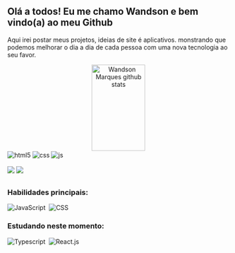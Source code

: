 ## Olá a todos! Eu me chamo Wandson e bem vindo(a) ao meu Github
Aqui irei postar meus projetos, ideias de site é aplicativos. 
monstrando que podemos melhorar o dia a dia de cada pessoa com uma nova tecnologia ao seu favor.


<div align="center">  
  <img width="49%" height="195px" src="https://github-readme-stats.vercel.app/api?username=wanddmarques&show_icons=true&count_private=true&hide_border=true&title_color=fffffficon_color=ff91a4&text_color=c9d1d9&bg_color=0d1117" alt="Wandson Marques github stats" /> 
</div>

<div style="display: inline_block">
<img align="center" alt="html5" src="https://img.shields.io/badge/HTML5-E34F26?style=for-the-badge&logo=html5&logoColor=white" />
<img align="center" alt="css" src="https://img.shields.io/badge/CSS3-1572B6?style=for-the-badge&logo=css3&logoColor=white" />
<img align="center" alt="js" src="https://img.shields.io/badge/JavaScript-F7DF1E?style=for-the-badge&logo=javascript&logoColor=black" />
</div><br/>
 
 
<div> 
<a href = "mailto:wandsonmarques01@gmail.com"><img src="https://img.shields.io/badge/-Gmail-%23333?style=for-the-badge&logo=gmail&logoColor=white" target="_blank"></a>
<a href="https://www.linkedin.com/in/wandson-jos%C3%A9-marques-ba0b44247/" target="_blank"><img src="https://img.shields.io/badge/-LinkedIn-%230077B5?style=for-the-badge&logo=linkedin&logoColor=white" target="_blank"></a> 

##

### Habilidades principais:
![JavaScript](https://img.shields.io/badge/-JavaScript-0D1117?style=for-the-badge&logo=javascript&labelColor=0D1117)&nbsp;
![CSS](https://img.shields.io/badge/-CSS-0D1117?style=for-the-badge&logo=CSS3&logoColor=1572B6&labelColor=0D1117)&nbsp;

</div>

### Estudando neste momento:
![Typescript](https://img.shields.io/badge/-JavaScript-0D1117?style=for-the-badge&logo=javascript&labelColor=0D1117&textColor=0D1117)&nbsp;
![React.js](https://img.shields.io/badge/-React.js-0D1117?style=for-the-badge&logo=react&labelColor=0D1117)&nbsp;
